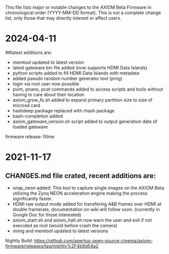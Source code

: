 This file lists major or notable changes to the AXIOM Beta Firmware in chronological order (YYYY-MM-DD format). This is not
a complete change list, only those that may directly interest or affect users.


# 2024-04-11

##latest additions are:

* memtool updated to latest version
* latest gateware bin file added (now supports HDMI Data Islands)
* python scripts added to fill HDMI Data Islands with metadata
* added pseudo random number generator tool (prng)
* login via root user now possible
* pvim, pnano, pcat commands added to access scripts and tools without having to care about their location
* axiom_grow_fs.sh added to expand primary partition size to size of microsd card
* hashdeep package replaced with rhash package
* bash-completion added
* axiom_gateware_version.sh script added to output generation date of loaded gateware

firmware release: fillme


# 2021-11-17

## CHANGES.md file crated, recent additions are:

* snap_neon added: This tool to capture single images on the AXIOM Beta utilizing the Zynq NEON acceleration engine making the process significantly faster.
* HDMI raw output mode added for transfering A&B frames over HDMI at double framerate, documentation on wiki will follow soon. (currently in Google Doc for those interested)
* axiom_start.sh and axiom_halt.sh now warn the user and exit if not executed as root (would before crash the camera)
* mimg and memtool updated to latest versions

Nightly Build:
https://github.com/apertus-open-source-cinema/axiom-firmware/releases/tag/nightly%2F4b9d54a2
